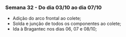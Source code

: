 ### Semana 32 - Do dia 03/10 ao dia 07/10
- Adição do arco frontal ao colete;
- Solda e junção de todos os componentes ao colete;
- Ida à Bragantec nos dias 06, 07 e 08/10;
